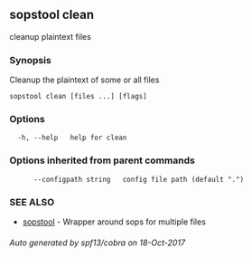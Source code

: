## sopstool clean

cleanup plaintext files

### Synopsis


Cleanup the plaintext of some or all files

```
sopstool clean [files ...] [flags]
```

### Options

```
  -h, --help   help for clean
```

### Options inherited from parent commands

```
      --configpath string   config file path (default ".")
```

### SEE ALSO
* [sopstool](sopstool.md)	 - Wrapper around sops for multiple files

###### Auto generated by spf13/cobra on 18-Oct-2017
